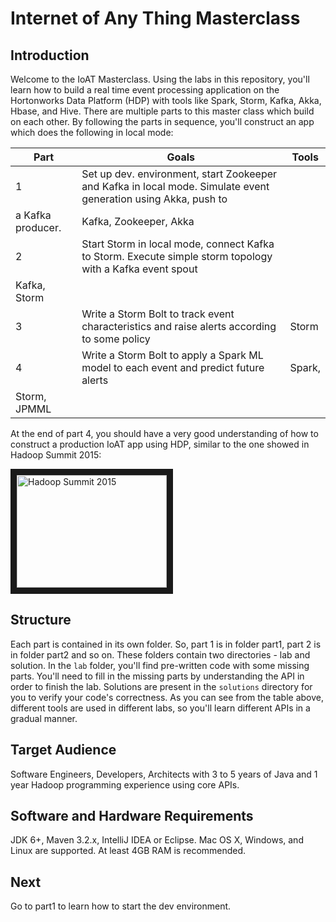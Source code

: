 # Internet of Any Thing Masterclass

## Introduction 

Welcome to the IoAT Masterclass. Using the labs in this repository, you'll learn how to build a real time event 
processing application on the Hortonworks Data Platform (HDP) with tools like Spark, Storm, Kafka, Akka, Hbase, and 
Hive. 
There are multiple parts to this master class which build on each other.
By following the parts in sequence, you'll construct an app which does the following in local mode:

|Part|Goals|Tools|
| ---- | --- | --- |
| 1 | Set up dev. environment, start Zookeeper and Kafka in local mode. Simulate event generation using Akka, push to 
a Kafka producer. | Kafka, Zookeeper, Akka | 
| 2 | Start Storm in local mode, connect Kafka to Storm. Execute simple storm topology with a Kafka event spout | 
Kafka, Storm | 
| 3 | Write a Storm Bolt to track event characteristics and raise alerts according to some policy | Storm |
| 4 | Write a Storm Bolt to apply a Spark ML model to each event and predict future alerts | Spark, 
Storm, JPMML |

At the end of part 4, you should have a very good understanding of how to construct a production IoAT app using HDP, 
similar to the one showed in Hadoop Summit 2015:
 
<a href="http://www.youtube.com/watch?feature=player_embedded&v=FHMMcMYhmNI&t=1h30m2s
" target="_blank"><img src="http://img.youtube.com/vi/FHMMcMYhmNI/0.jpg" 
alt="Hadoop Summit 2015" width="240" height="180" border="10" /></a>

## Structure 

Each part is contained in its own folder. So, part 1 is in folder part1, part 2 is in folder part2 and so on. These 
folders contain two directories - lab and solution. In the `lab` folder, you'll find pre-written code with some 
missing parts. You'll need to fill in the missing parts by understanding the API in order to finish the lab. 
Solutions are present in the `solutions` directory for you to verify your code's correctness. 
As you can see from the table above, different tools are used in different labs, so you'll learn different APIs in a 
gradual manner. 

## Target Audience

Software Engineers, Developers, Architects with 3 to 5 years of Java and 1 year Hadoop programming experience using 
core APIs. 

## Software and Hardware Requirements

JDK 6+, Maven 3.2.x, IntelliJ IDEA or Eclipse. Mac OS X, Windows, and Linux are supported. At least 4GB RAM is 
recommended.  

## Next

Go to part1 to learn how to start the dev environment.


